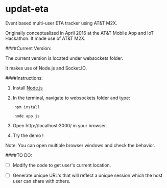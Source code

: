 # updat-eta

Event based multi-user ETA tracker using AT&amp;T M2X.


Originally conceptualized in April 2016 at the AT&T Mobile App and IoT Hackathon.
It made use of AT&T M2X.


####Current Version:

The current version is located under websockets folder.

It makes use of Node.js and Socket.IO.


####Instructions:

1) Install [Node.js](https://nodejs.org/en/download/)

2) In the terminal, navigate to websockets folder and type:

```
    npm install

    node app.js
```

3) Open http://localhost:3000/ in your browser.

4) Try the demo !

Note: You can open multiple browser windows and check the behavior.


####TO DO:

-[ ] Modify the code to get user's current location.

-[ ] Generate unique URL's that will reflect a unique session which the host user can share with others.
